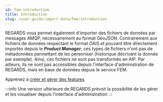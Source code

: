 ```yaml
---
id: fem-introduction
title: Introduction
slug: /user-guide/import-data/fem/introduction
---
```


REGARDS vous permet également d'importer des fichiers de données par messages AMQP, nécessairement au format GeoJSON.
Contrairement aux fichiers de données respectant le format OAIS et pouvant être directement importés depuis le ***Product Manager***, ces types de fichiers n'ont pas de métadonnées permettant de les pérenniser (historique décrivant la donnée par exemple). Ainsi, ces fichiers ne sont pas transformés en AIP.
Par ailleurs, ils ne sont pas accessibles depuis l'interface d'administration de REGARDS, mais en base de données depuis le service FEM.

Apprenez à [créer et gérer des features](manage-features)

:::info
Une version ultérieure de REGARDS prévoit la possibilité de les gérer et les visualiser depuis l'interface d'administration
:::

